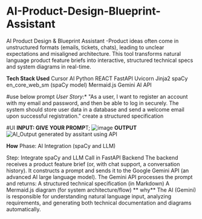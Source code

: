 # AI-Product-Design-Blueprint-Assistant
AI Product Design &amp; Blueprint Assistant -Product ideas often come in unstructured formats (emails, tickets, chats), leading to unclear expectations and misaligned architecture. This tool transforms natural language product feature briefs into interactive, structured technical specs and system diagrams in real-time.

**Tech Stack Used**
Cursor AI
Python
REACT
FastAPI
Uvicorn
Jinja2
spaCy
en_core_web_sm (spaCy model)
Mermaid.js
Gemini AI API

#use below prompt
*User Story:** "As a user, I want to register an account with my email and password, and then be able to log in securely. The system should store user data in a database and send a welcome email upon successful registration."
create a structured specification

#UI
**INPUT: GIVE YOUR PROMP**T;
![image](https://github.com/user-attachments/assets/101c95ab-3af5-497a-bae3-426e4754f2f9)
**OUTPUT**
![AI_Output generated by assitant using API](https://github.com/user-attachments/assets/a3007cb8-6ba2-4dc2-90f2-ba4249eae13a)

**How**
Phase: AI Integration (spaCy and LLM)

Step: Integrate spaCy and LLM Call in FastAPI Backend
The backend receives a product feature brief (or, with chat support, a conversation history).
It constructs a prompt and sends it to the Google Gemini API (an advanced AI large language model).
The Gemini API processes the prompt and returns:
A structured technical specification (in Markdown)
A Mermaid.js diagram (for system architecture/flow)
**
why**
The AI (Gemini) is responsible for understanding natural language input, analyzing requirements, and generating both technical documentation and diagrams automatically.


